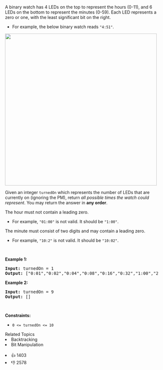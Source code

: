 <p>A binary watch has 4 LEDs on the top to represent the hours (0-11), and 6 LEDs on the bottom to represent&nbsp;the minutes (0-59). Each LED represents a zero or one, with the least significant bit on the right.</p>

<ul> 
 <li>For example, the below binary watch reads <code>"4:51"</code>.</li> 
</ul>

<p><img alt="" src="https://assets.leetcode.com/uploads/2021/04/08/binarywatch.jpg" style="width: 500px; height: 500px;" /></p>

<p>Given an integer <code>turnedOn</code> which represents the number of LEDs that are currently on (ignoring the PM), return <em>all possible times the watch could represent</em>. You may return the answer in <strong>any order</strong>.</p>

<p>The hour must not contain a leading zero.</p>

<ul> 
 <li>For example, <code>"01:00"</code> is not valid. It should be <code>"1:00"</code>.</li> 
</ul>

<p>The minute must&nbsp;consist of two digits and may contain a leading zero.</p>

<ul> 
 <li>For example, <code>"10:2"</code> is not valid. It should be <code>"10:02"</code>.</li> 
</ul>

<p>&nbsp;</p> 
<p><strong class="example">Example 1:</strong></p> 
<pre><strong>Input:</strong> turnedOn = 1
<strong>Output:</strong> ["0:01","0:02","0:04","0:08","0:16","0:32","1:00","2:00","4:00","8:00"]
</pre>
<p><strong class="example">Example 2:</strong></p> 
<pre><strong>Input:</strong> turnedOn = 9
<strong>Output:</strong> []
</pre> 
<p>&nbsp;</p> 
<p><strong>Constraints:</strong></p>

<ul> 
 <li><code>0 &lt;= turnedOn &lt;= 10</code></li> 
</ul>

<div><div>Related Topics</div><div><li>Backtracking</li><li>Bit Manipulation</li></div></div><br><div><li>👍 1403</li><li>👎 2578</li></div>